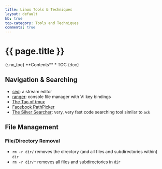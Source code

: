 ```yaml
---
title: Linux Tools & Techniques
layout: default
kb: true
top-category: Tools and Techniques
comments: true
---
```


<h1>{{ page.title }}</h1>
{:.no_toc}
**Contents**
* TOC
{:toc}

## Navigation & Searching

* [sed](https://www.gnu.org/software/sed/manual/sed.html): a stream editor
* [ranger](http://ranger.nongnu.org/): console file manager with VI key bindings
* [The Tao of tmux](https://leanpub.com/the-tao-of-tmux/read)
* [Facebook PathPicker](https://github.com/facebook/pathpicker/)
* [The Silver Searcher](https://github.com/ggreer/the_silver_searcher): very, very fast code searching tool similar to `ack`

## File Management

### File/Directory Removal

* `rm -r dir/` removes the directory (and all files and subdirectories within) `dir`
* `rm -r dir/*` removes all files and subdirectories in `dir`
